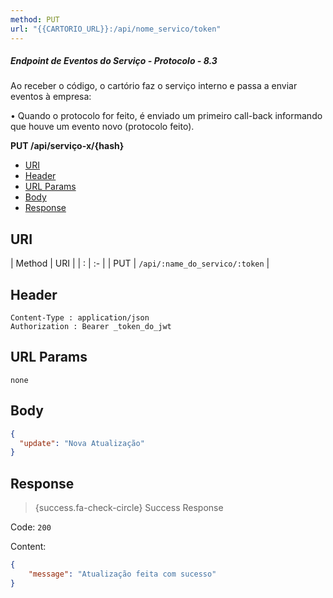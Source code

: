 ```yaml
---
method: PUT
url: "{{CARTORIO_URL}}:/api/nome_servico/token"
---
```



##### Endpoint de Eventos do Serviço - Protocolo - 8.3

Ao receber o código, o cartório faz o serviço interno e passa a enviar eventos à empresa:

• Quando o protocolo for feito, é enviado um primeiro call-back informando que houve um evento novo (protocolo feito). 

**PUT /api/serviço-x/{hash}**



- [URI](#uri)
- [Header](#header)
- [URL Params](#params)
- [Body](#body)
- [Response](#response)

<a name="uri"></a>
## URI

| Method | URI | 
| : |   :-   |
| PUT | `/api/:name_do_servico/:token` |

<a name="header"></a>
## Header

```markup 
Content-Type : application/json
Authorization : Bearer _token_do_jwt
```

<a name="params"></a>
## URL Params

```markup 
none
```

<a name="body"></a>
## Body

```json 
{
  "update": "Nova Atualização"
}
```

<a name="response"></a>
## Response

> {success.fa-check-circle} Success Response

Code: `200`

Content:

```json 
{
    "message": "Atualização feita com sucesso"
}
```

